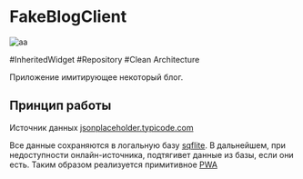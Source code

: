 # FakeBlogClient
![aa](images/sample.gif)

#InheritedWidget
#Repository
#Clean Architecture

Приложение имитирующее некоторый блог.

## Принцип работы
Источник данных [jsonplaceholder.typicode.com](https://jsonplaceholder.typicode.com)

Все данные сохраняются в логальную базу [sqflite](https://pub.dev/packages/sqflite). В дальнейшем, при недоступности онлайн-источника, подтягивет данные из базы, если они есть. Таким образом реализуется примитивное [PWA](https://ru.wikipedia.org/wiki/%D0%9F%D1%80%D0%BE%D0%B3%D1%80%D0%B5%D1%81%D1%81%D0%B8%D0%B2%D0%BD%D0%BE%D0%B5_%D0%B2%D0%B5%D0%B1-%D0%BF%D1%80%D0%B8%D0%BB%D0%BE%D0%B6%D0%B5%D0%BD%D0%B8%D0%B5)
